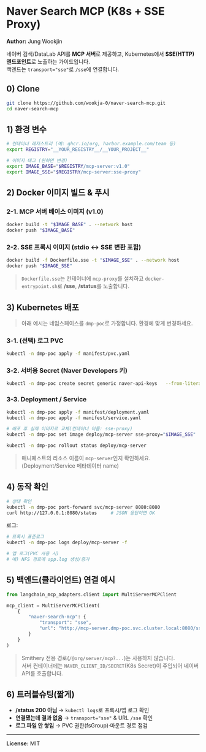 # Naver Search MCP (K8s + SSE Proxy)
**Author:** Jung Wookjin

네이버 검색/DataLab API를 **MCP 서버**로 제공하고, Kubernetes에서 **SSE(HTTP) 엔드포인트**로 노출하는 가이드입니다.  
백엔드는 `transport="sse"`로 `/sse`에 연결합니다.

## 0) Clone

```bash
git clone https://github.com/wookja-0/naver-search-mcp.git
cd naver-search-mcp
```

## 1) 환경 변수

```bash
# 컨테이너 레지스트리 (예: ghcr.io/org, harbor.example.com/team 등)
export REGISTRY="__YOUR_REGISTRY__/__YOUR_PROJECT__"

# 이미지 태그 (원하면 변경)
export IMAGE_BASE="$REGISTRY/mcp-server:v1.0"
export IMAGE_SSE="$REGISTRY/mcp-server:sse-proxy"
```

## 2) Docker 이미지 빌드 & 푸시

### 2-1. MCP 서버 베이스 이미지 (v1.0)

```bash
docker build -t "$IMAGE_BASE" . --network host
docker push "$IMAGE_BASE"
```

### 2-2. SSE 프록시 이미지 (stdio ↔ SSE 변환 포함)

```bash
docker build -f Dockerfile.sse -t "$IMAGE_SSE" . --network host
docker push "$IMAGE_SSE"
```

> `Dockerfile.sse`는 컨테이너에 `mcp-proxy`를 설치하고 `docker-entrypoint.sh`로 **/sse**, **/status**를 노출합니다.

## 3) Kubernetes 배포

> 아래 예시는 네임스페이스를 `dmp-poc`로 가정합니다. 환경에 맞게 변경하세요.

### 3-1. (선택) 로그 PVC

```bash
kubectl -n dmp-poc apply -f manifest/pvc.yaml
```

### 3-2. 서버용 Secret (Naver Developers 키)

```bash
kubectl -n dmp-poc create secret generic naver-api-keys   --from-literal=NAVER_CLIENT_ID='<your-client-id>'   --from-literal=NAVER_CLIENT_SECRET='<your-client-secret>'
```

### 3-3. Deployment / Service

```bash
kubectl -n dmp-poc apply -f manifest/deployment.yaml
kubectl -n dmp-poc apply -f manifest/service.yaml

# 배포 후 실제 이미지로 교체(컨테이너 이름: sse-proxy)
kubectl -n dmp-poc set image deploy/mcp-server sse-proxy="$IMAGE_SSE"

kubectl -n dmp-poc rollout status deploy/mcp-server
```

> 매니페스트의 리소스 이름이 `mcp-server`인지 확인하세요. (Deployment/Service 메타데이터 name)

## 4) 동작 확인

```bash
# 상태 확인
kubectl -n dmp-poc port-forward svc/mcp-server 8080:8080
curl http://127.0.0.1:8080/status     # JSON 응답이면 OK
```

로그:
```bash
# 프록시 표준로그
kubectl -n dmp-poc logs deploy/mcp-server -f

# 앱 로그(PVC 사용 시)
# 예) NFS 경로에 app.log 생성/증가
```

## 5) 백엔드(클라이언트) 연결 예시

```python
from langchain_mcp_adapters.client import MultiServerMCPClient

mcp_client = MultiServerMCPClient(
    {
        "naver-search-mcp": {
            "transport": "sse",
            "url": "http://mcp-server.dmp-poc.svc.cluster.local:8080/sse"
        }
    }
)
```

> Smithery 전용 경로(`/@org/server/mcp?...`)는 사용하지 않습니다.  
> 서버 컨테이너에는 `NAVER_CLIENT_ID/SECRET`(K8s Secret)이 주입되어 네이버 API를 호출합니다.

## 6) 트러블슈팅(짧게)

- **/status 200 아님** → `kubectl logs`로 프록시/앱 로그 확인  
- **연결됐는데 결과 없음** → `transport="sse"` & URL `/sse` 확인  
- **로그 파일 안 쌓임** → PVC 권한(fsGroup)·마운트 경로 점검

---

**License:** MIT  

